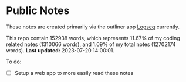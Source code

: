 # Public Notes

These notes are created primarily via the outliner app [Logseq](https://github.com/logseq/logseq) currently.

This repo contain 152938 words, which represents 11.67% of my coding related notes (1310066 words), and 1.09% of my total notes (12702174 words). **Last updated:** 2023-07-20 14:00:01. 

To do:

- [ ] Setup a web app to more easily read these notes
